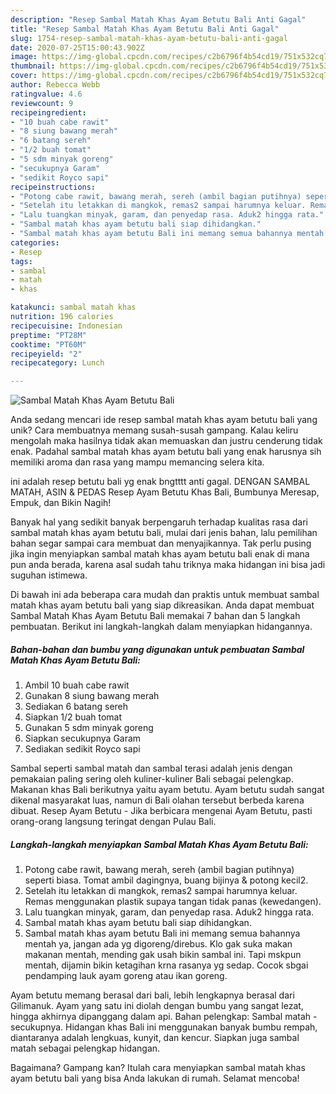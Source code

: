 ```yaml
---
description: "Resep Sambal Matah Khas Ayam Betutu Bali Anti Gagal"
title: "Resep Sambal Matah Khas Ayam Betutu Bali Anti Gagal"
slug: 1754-resep-sambal-matah-khas-ayam-betutu-bali-anti-gagal
date: 2020-07-25T15:00:43.902Z
image: https://img-global.cpcdn.com/recipes/c2b6796f4b54cd19/751x532cq70/sambal-matah-khas-ayam-betutu-bali-foto-resep-utama.jpg
thumbnail: https://img-global.cpcdn.com/recipes/c2b6796f4b54cd19/751x532cq70/sambal-matah-khas-ayam-betutu-bali-foto-resep-utama.jpg
cover: https://img-global.cpcdn.com/recipes/c2b6796f4b54cd19/751x532cq70/sambal-matah-khas-ayam-betutu-bali-foto-resep-utama.jpg
author: Rebecca Webb
ratingvalue: 4.6
reviewcount: 9
recipeingredient:
- "10 buah cabe rawit"
- "8 siung bawang merah"
- "6 batang sereh"
- "1/2 buah tomat"
- "5 sdm minyak goreng"
- "secukupnya Garam"
- "sedikit Royco sapi"
recipeinstructions:
- "Potong cabe rawit, bawang merah, sereh (ambil bagian putihnya) seperti biasa. Tomat ambil dagingnya, buang bijinya &amp; potong kecil2."
- "Setelah itu letakkan di mangkok, remas2 sampai harumnya keluar. Remas menggunakan plastik supaya tangan tidak panas (kewedangen)."
- "Lalu tuangkan minyak, garam, dan penyedap rasa. Aduk2 hingga rata."
- "Sambal matah khas ayam betutu bali siap dihidangkan."
- "Sambal matah khas ayam betutu Bali ini memang semua bahannya mentah ya, jangan ada yg digoreng/direbus. Klo gak suka makan makanan mentah, mending gak usah bikin sambal ini. Tapi mskpun mentah, dijamin bikin ketagihan krna rasanya yg sedap. Cocok sbgai pendamping lauk ayam goreng atau ikan goreng."
categories:
- Resep
tags:
- sambal
- matah
- khas

katakunci: sambal matah khas 
nutrition: 196 calories
recipecuisine: Indonesian
preptime: "PT28M"
cooktime: "PT60M"
recipeyield: "2"
recipecategory: Lunch

---
```



![Sambal Matah Khas Ayam Betutu Bali](https://img-global.cpcdn.com/recipes/c2b6796f4b54cd19/751x532cq70/sambal-matah-khas-ayam-betutu-bali-foto-resep-utama.jpg)

Anda sedang mencari ide resep sambal matah khas ayam betutu bali yang unik? Cara membuatnya memang susah-susah gampang. Kalau keliru mengolah maka hasilnya tidak akan memuaskan dan justru cenderung tidak enak. Padahal sambal matah khas ayam betutu bali yang enak harusnya sih memiliki aroma dan rasa yang mampu memancing selera kita.

ini adalah resep betutu bali yg enak bngtttt anti gagal. DENGAN SAMBAL MATAH, ASIN &amp; PEDAS Resep Ayam Betutu Khas Bali, Bumbunya Meresap, Empuk, dan Bikin Nagih!

Banyak hal yang sedikit banyak berpengaruh terhadap kualitas rasa dari sambal matah khas ayam betutu bali, mulai dari jenis bahan, lalu pemilihan bahan segar sampai cara membuat dan menyajikannya. Tak perlu pusing jika ingin menyiapkan sambal matah khas ayam betutu bali enak di mana pun anda berada, karena asal sudah tahu triknya maka hidangan ini bisa jadi suguhan istimewa.


Di bawah ini ada beberapa cara mudah dan praktis untuk membuat sambal matah khas ayam betutu bali yang siap dikreasikan. Anda dapat membuat Sambal Matah Khas Ayam Betutu Bali memakai 7 bahan dan 5 langkah pembuatan. Berikut ini langkah-langkah dalam menyiapkan hidangannya.

<!--inarticleads1-->

##### Bahan-bahan dan bumbu yang digunakan untuk pembuatan Sambal Matah Khas Ayam Betutu Bali:

1. Ambil 10 buah cabe rawit
1. Gunakan 8 siung bawang merah
1. Sediakan 6 batang sereh
1. Siapkan 1/2 buah tomat
1. Gunakan 5 sdm minyak goreng
1. Siapkan secukupnya Garam
1. Sediakan sedikit Royco sapi


Sambal seperti sambal matah dan sambal terasi adalah jenis dengan pemakaian paling sering oleh kuliner-kuliner Bali sebagai pelengkap. Makanan khas Bali berikutnya yaitu ayam betutu. Ayam betutu sudah sangat dikenal masyarakat luas, namun di Bali olahan tersebut berbeda karena dibuat. Resep Ayam Betutu - Jika berbicara mengenai Ayam Betutu, pasti orang-orang langsung teringat dengan Pulau Bali. 

<!--inarticleads2-->

##### Langkah-langkah menyiapkan Sambal Matah Khas Ayam Betutu Bali:

1. Potong cabe rawit, bawang merah, sereh (ambil bagian putihnya) seperti biasa. Tomat ambil dagingnya, buang bijinya &amp; potong kecil2.
1. Setelah itu letakkan di mangkok, remas2 sampai harumnya keluar. Remas menggunakan plastik supaya tangan tidak panas (kewedangen).
1. Lalu tuangkan minyak, garam, dan penyedap rasa. Aduk2 hingga rata.
1. Sambal matah khas ayam betutu bali siap dihidangkan.
1. Sambal matah khas ayam betutu Bali ini memang semua bahannya mentah ya, jangan ada yg digoreng/direbus. Klo gak suka makan makanan mentah, mending gak usah bikin sambal ini. Tapi mskpun mentah, dijamin bikin ketagihan krna rasanya yg sedap. Cocok sbgai pendamping lauk ayam goreng atau ikan goreng.


Ayam betutu memang berasal dari bali, lebih lengkapnya berasal dari Gilimanuk. Ayam yang satu ini diolah dengan bumbu yang sangat lezat, hingga akhirnya dipanggang dalam api. Bahan pelengkap: Sambal matah - secukupnya. Hidangan khas Bali ini menggunakan banyak bumbu rempah, diantaranya adalah lengkuas, kunyit, dan kencur. Siapkan juga sambal matah sebagai pelengkap hidangan. 

Bagaimana? Gampang kan? Itulah cara menyiapkan sambal matah khas ayam betutu bali yang bisa Anda lakukan di rumah. Selamat mencoba!
